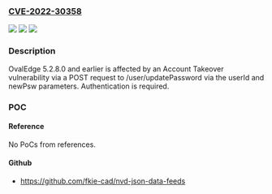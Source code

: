### [CVE-2022-30358](https://cve.mitre.org/cgi-bin/cvename.cgi?name=CVE-2022-30358)
![](https://img.shields.io/static/v1?label=Product&message=n%2Fa&color=blue)
![](https://img.shields.io/static/v1?label=Version&message=n%2Fa&color=blue)
![](https://img.shields.io/static/v1?label=Vulnerability&message=n%2Fa&color=brighgreen)

### Description

OvalEdge 5.2.8.0 and earlier is affected by an Account Takeover vulnerability via a POST request to /user/updatePassword via the userId and newPsw parameters. Authentication is required.

### POC

#### Reference
No PoCs from references.

#### Github
- https://github.com/fkie-cad/nvd-json-data-feeds

